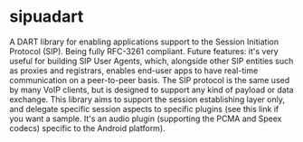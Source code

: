 # sipuadart
A DART library for enabling applications support to the Session Initiation Protocol (SIP). Being fully RFC-3261 compliant. Future features: it's very useful for building SIP User Agents, which, alongside other SIP entities such as proxies and registrars, enables end-user apps to have real-time communication on a peer-to-peer basis. The SIP protocol is the same used by many VoIP clients, but is designed to support any kind of payload or data exchange. This library aims to support the session establishing layer only, and delegate specific session aspects to specific plugins (see this link if you want a sample. It's an audio plugin (supporting the PCMA and Speex codecs) specific to the Android platform).
